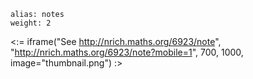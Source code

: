 ````
alias: notes
weight: 2
````

<:= iframe("See http://nrich.maths.org/6923/note", "http://nrich.maths.org/6923/note?mobile=1", 700, 1000, image="thumbnail.png") :>